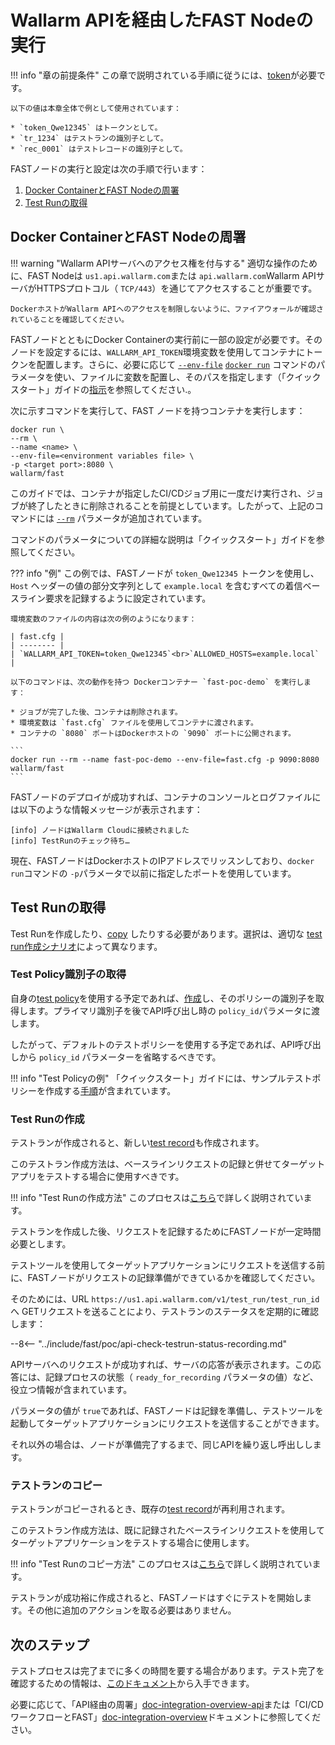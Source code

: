 [anchor-node]:                      #docker-container-no-fast-node-no-deployment
[anchor-testrun]:                   #test-run-no-shutoku
[anchor-testrun-creation]:          #test-run-no-sakusei
[anchor-testrun-copying]:           #test-run-no-copy

[doc-limit-requests]:               ../operations/env-variables.md#request-no-record-no-kazu-no-seigen
[doc-get-token]:                    prerequisites.md#anchor-token
[doc-testpolicy]:                   ../operations/internals.md#fast-test-policy
[doc-inactivity-timeout]:           ../operations/internals.md#test-run
[doc-allowed-hosts-example]:        ../qsg/deployment.md#3-necessity-no-environment-variable-no-file-no-junbi
[doc-testpolicy-creation-example]:  ../qsg/test-preparation.md#2-xss-no-zeijaku-ten-no-test-policy-no-sakusei
[doc-docker-run-fast]:              ../qsg/deployment.md#4-fast-node-docker-container-no-deployment
[doc-state-description]:            ../operations/check-testrun-status.md
[doc-testing-scenarios]:            ../operations/internals.md#test-run
[doc-testrecord]:                   ../operations/internals.md#test-record
[doc-create-testrun]:               ../operations/create-testrun.md
[doc-copy-testrun]:                 ../operations/copy-testrun.md
[doc-waiting-for-tests]:            waiting-for-tests.md

[link-wl-portal-new-policy]:        https://us1.my.wallarm.com/testing/policies/new#general

[link-docker-envfile]:              https://docs.docker.com/engine/reference/commandline/run/#set-environment-variables--e---env---env-file
[link-docker-run]:                  https://docs.docker.com/engine/reference/commandline/run/
[link-docker-rm]:                   https://docs.docker.com/engine/reference/run/#clean-up---rm

[doc-integration-overview]:         integration-overview.md
[doc-integration-overview-api]:     integration-overview-api.md


#   Wallarm APIを経由したFAST Nodeの実行

!!! info "章の前提条件"
    この章で説明されている手順に従うには、[token][doc-get-token]が必要です。
    
    以下の値は本章全体で例として使用されています：
    
    * `token_Qwe12345` はトークンとして。
    * `tr_1234` はテストランの識別子として。
    * `rec_0001` はテストレコードの識別子として。

FASTノードの実行と設定は次の手順で行います：
1.  [Docker ContainerとFAST Nodeの周署][anchor-node]
2.  [Test Runの取得][anchor-testrun]

##  Docker ContainerとFAST Nodeの周署

!!! warning "Wallarm APIサーバへのアクセス権を付与する"
    適切な操作のために、FAST Nodeは `us1.api.wallarm.com`または `api.wallarm.com`Wallarm APIサーバがHTTPSプロトコル（ `TCP/443`）を通じてアクセスすることが重要です。
    
    DockerホストがWallarm APIへのアクセスを制限しないように、ファイアウォールが確認されていることを確認してください。

FASTノードとともにDocker Containerの実行前に一部の設定が必要です。そのノードを設定するには、`WALLARM_API_TOKEN`環境変数を使用してコンテナにトークンを配置します。さらに、必要に応じて [`--env-file`][link-docker-envfile] [`docker run`][link-docker-run] コマンドのパラメータを使い、ファイルに変数を配置し、そのパスを指定します（「クイックスタート」ガイドの[指示][doc-docker-run-fast]を参照してください.。

次に示すコマンドを実行して、FAST ノードを持つコンテナを実行します：

```
docker run \ 
--rm \
--name <name> \
--env-file=<environment variables file> \
-p <target port>:8080 \
wallarm/fast 
```

このガイドでは、コンテナが指定したCI/CDジョブ用に一度だけ実行され、ジョブが終了したときに削除されることを前提としています。したがって、上記のコマンドには [`--rm`][link-docker-rm] パラメータが追加されています。

コマンドのパラメータについての詳細な説明は「クイックスタート」ガイドを参照してください。

??? info "例"
    この例では、FASTノードが `token_Qwe12345` トークンを使用し、`Host` ヘッダーの値の部分文字列として `example.local` を含むすべての着信ベースライン要求を記録するように設定されています。  

    環境変数のファイルの内容は次の例のようになります：

    | fast.cfg |
    | -------- |
    | `WALLARM_API_TOKEN=token_Qwe12345`<br>`ALLOWED_HOSTS=example.local` |

    以下のコマンドは、次の動作を持つ Dockerコンテナー `fast-poc-demo` を実行します：
    
    * ジョブが完了した後、コンテナは削除されます。
    * 環境変数は `fast.cfg` ファイルを使用してコンテナに渡されます。 
    * コンテナの `8080` ポートはDockerホストの `9090` ポートに公開されます。

    ```
    docker run --rm --name fast-poc-demo --env-file=fast.cfg -p 9090:8080  wallarm/fast
    ```

FASTノードのデプロイが成功すれば、コンテナのコンソールとログファイルには以下のような情報メッセージが表示されます：

```
[info] ノードはWallarm Cloudに接続されました
[info] TestRunのチェック待ち…
```

現在、FASTノードはDockerホストのIPアドレスでリッスンしており、`docker run`コマンドの `-p`パラメータで以前に指定したポートを使用しています。

##  Test Runの取得

Test Runを作成したり、[copy][anchor-testrun-copying] したりする必要があります。選択は、適切な [test run作成シナリオ][doc-testing-scenarios]によって異なります。

### Test Policy識別子の取得

自身の[test policy][doc-testpolicy]を使用する予定であれば、[作成][link-wl-portal-new-policy]し、そのポリシーの識別子を取得します。プライマリ識別子を後でAPI呼び出し時の `policy_id`パラメータに渡します。

したがって、デフォルトのテストポリシーを使用する予定であれば、API呼び出しから `policy_id` パラメーターを省略するべきです。

!!! info "Test Policyの例"
    「クイックスタート」ガイドには、サンプルテストポリシーを作成する[手順][doc-testpolicy-creation-example]が含まれています。

### Test Runの作成

テストランが作成されると、新しい[test record][doc-testrecord]も作成されます。

このテストラン作成方法は、ベースラインリクエストの記録と併せてターゲットアプリをテストする場合に使用すべきです。

!!! info "Test Runの作成方法"
    このプロセスは[こちら][doc-create-testrun]で詳しく説明されています。

テストランを作成した後、リクエストを記録するためにFASTノードが一定時間必要とします。

テストツールを使用してターゲットアプリケーションにリクエストを送信する前に、FASTノードがリクエストの記録準備ができているかを確認してください。

そのためには、URL `https://us1.api.wallarm.com/v1/test_run/test_run_id` へ GETリクエストを送ることにより、テストランのステータスを定期的に確認します：

--8<-- "../include/fast/poc/api-check-testrun-status-recording.md"

APIサーバへのリクエストが成功すれば、サーバの応答が表示されます。この応答には、記録プロセスの状態（ `ready_for_recording` パラメータの値）など、役立つ情報が含まれています。

パラメータの値が `true`であれば、FASTノードは記録を準備し、テストツールを起動してターゲットアプリケーションにリクエストを送信することができます。

それ以外の場合は、ノードが準備完了するまで、同じAPIを繰り返し呼出しします。

### テストランのコピー

テストランがコピーされるとき、既存の[test record][doc-testrecord]が再利用されます。

このテストラン作成方法は、既に記録されたベースラインリクエストを使用してターゲットアプリケーションをテストする場合に使用します。

!!! info "Test Runのコピー方法"
    このプロセスは[こちら][doc-copy-testrun]で詳しく説明されています。

テストランが成功裕に作成されると、FASTノードはすぐにテストを開始します。その他に追加のアクションを取る必要はありません。

## 次のステップ

テストプロセスは完了までに多くの時間を要する場合があります。テスト完了を確認するための情報は、[このドキュメント][doc-waiting-for-tests]から入手できます。

必要に応じて、「API経由の周署」[doc-integration-overview-api]または「CI/CDワークフローとFAST」[doc-integration-overview]ドキュメントに参照してください。